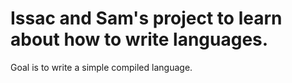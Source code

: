 # Issac and Sam's project to learn about how to write languages.
Goal is to write a simple compiled language.
